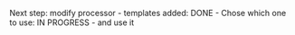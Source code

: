 Next step: modify processor
    - templates added: DONE
    - Chose which one to use: IN PROGRESS
        - and use it
